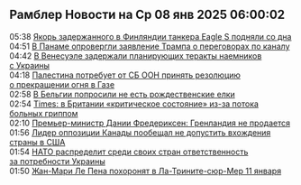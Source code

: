 <h2>Рамблер Новости на Ср 08 янв 2025 06:00:02</h2>
<div class="rssn table">
  <span class="smaller gray hspace">05:38</span>
  <a class="nodecor" href="https://news.rambler.ru/world/54015558-yakor-zaderzhannogo-v-finlyandii-tankera-eagle-s-podnyali-so-dna/">Якорь задержанного в Финляндии танкера Eagle S подняли со дна</a>
</div>
<div class="rssn table">
  <span class="smaller gray hspace">04:51</span>
  <a class="nodecor" href="https://news.rambler.ru/world/54015526-v-paname-oprovergli-zayavlenie-trampa-o-peregovorah-po-kanalu/">В Панаме опровергли заявление Трампа о переговорах по каналу</a>
</div>
<div class="rssn table">
  <span class="smaller gray hspace">04:42</span>
  <a class="nodecor" href="https://news.rambler.ru/world/54015505-v-venesuele-zaderzhali-planiruyuschih-terakty-naemnikov-s-ukrainy/">В Венесуэле задержали планирующих теракты наемников с Украины</a>
</div>
<div class="rssn table">
  <span class="smaller gray hspace">04:18</span>
  <a class="nodecor" href="https://news.rambler.ru/world/54015496-palestina-potrebuet-ot-sb-oon-prinyat-rezolyutsiyu-o-prekraschenii-ognya-v-gaze/">Палестина потребует от СБ ООН принять резолюцию о прекращении огня в Газе</a>
</div>
<div class="rssn table">
  <span class="smaller gray hspace">02:58</span>
  <a class="nodecor" href="https://news.rambler.ru/world/54015425-v-belgii-poprosili-ne-est-rozhdestvenskie-elki/">В Бельгии попросили не есть рождественские елки</a>
</div>
<div class="rssn table">
  <span class="smaller gray hspace">02:54</span>
  <a class="nodecor" href="https://news.rambler.ru/world/54012795-times-v-britanii-kriticheskoe-sostoyanie-iz-za-potoka-bolnyh-grippom/">Times: в Британии «критическое состояние» из-за потока больных гриппом</a>
</div>
<div class="rssn table">
  <span class="smaller gray hspace">02:10</span>
  <a class="nodecor" href="https://news.rambler.ru/world/54015005-premer-ministr-danii-frederiksen-grenlandiya-ne-prodaetsya/">Премьер-министр Дании Фредериксен: Гренландия не продается</a>
</div>
<div class="rssn table">
  <span class="smaller gray hspace">01:56</span>
  <a class="nodecor" href="https://news.rambler.ru/world/54015407-lider-oppozitsii-kanady-poobeschal-ne-dopustit-vhozhdeniya-strany-v-ssha/">Лидер оппозиции Канады пообещал не допустить вхождения страны в США</a>
</div>
<div class="rssn table">
  <span class="smaller gray hspace">01:54</span>
  <a class="nodecor" href="https://news.rambler.ru/world/54015413-nato-raspredelit-sredi-svoih-stran-otvetstvennost-za-potrebnosti-ukrainy/">НАТО распределит среди своих стран ответственность за потребности Украины</a>
</div>
<div class="rssn table">
  <span class="smaller gray hspace">01:50</span>
  <a class="nodecor" href="https://news.rambler.ru/world/54015409-zhan-mari-le-pena-pohoronyat-v-la-trinite-syur-mer-11-yanvarya/">Жан-Мари Ле Пена похоронят в Ла-Трините-сюр-Мер 11 января</a>
</div>